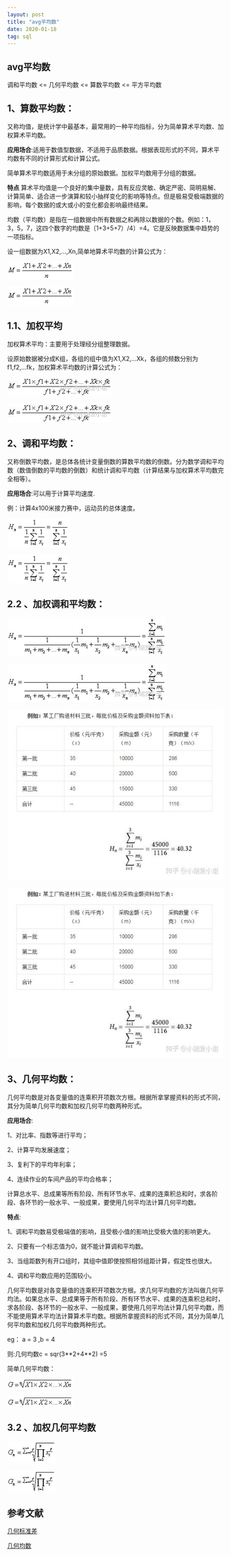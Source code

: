 ```yaml
---
layout: post
title: "avg平均数"
date: 2020-01-18
tag: sql
---
```






## avg平均数

调和平均数   <=  几何平均数   <=   算数平均数    <= 平方平均数



## 1、算数平均数：

又称均值，是统计学中最基本，最常用的一种平均指标，分为简单算术平均数、加权算术平均数。

**应用场合**:适用于数值型数据，不适用于品质数据。根据表现形式的不同，算术平均数有不同的计算形式和计算公式。

简单算术平均数适用于未分组的原始数据。加权平均数用于分组的数据。



**特点**
算术平均值是一个良好的集中量数，具有反应灵敏、确定严密、简明易解、计算简单、适合进一步演算和较小抽样变化的影响等特点。但是极易受极端数据的影响，每个数据的或大或小的变化都会影响最终结果。



均数（平均数）是指在一组数据中所有数据之和再除以数据的个数。例如：1，3，5，7，这四个数字的均数是〔1+3+5+7）/4〕=4。它是反映数据集中趋势的一项指标。

设一组数据为X1,X2,...,Xn,简单地算术平均数的计算公式为：

![avg1](../images/posts/sql/avg1.png)



![avg1](/images/posts/sql/avg1.png)

## 1.1、加权平均

加权算术平均：主要用于处理经分组整理数据。

设原始数据被分成K组，各组的组中值为X1,X2,...Xk，各组的频数分别为f1,f2,...fk，加权算术平均数的计算公式为：

![avg1-1](../images/posts/sql/avg1-1.jpg)



![avg1-1](/images/posts/sql/avg1-1.jpg)



## 2、调和平均数：

又称倒数平均数，是总体各统计变量倒数的算数平均数的倒数。分为数学调和平均数（数值倒数的平均数的倒数）和统计调和平均数（计算结果与加权算术平均数完全相等）。

**应用场合**:可以用于计算平均速度.

例：计算4x100米接力赛中，运动员的总体速度。



![avg2-1](../images/posts/sql/avg2-1.png)



![avg2-1](/images/posts/sql/avg2-1.png)

## 2.2 、加权调和平均数：

![avg2-2](../images/posts/sql/avg2-2.jpg)



![avg2-2](/images/posts/sql/avg2-2.jpg)





![avg2-3](../images/posts/sql/avg2-3.jpg)



![avg2-3](/images/posts/sql/avg2-3.jpg)







## 3、几何平均数：

几何平均数是对各变量值的连乘积开项数次方根。根据所拿掌握资料的形式不同，其分为简单几何平均数和加权几何平均数两种形式。

**应用场合**:

1、对比率、指数等进行平均；

2、计算平均发展速度；

3、复利下的平均年利率；

4、连续作业的车间产品的平均合格率；

计算总水平、总成果等所有阶段、所有环节水平、成果的连乘积总和时，求各阶段、各环节的一般水平、一般成果，要使用几何平均法计算几何平均数。

**特点**:

1、调和平均数易受极端值的影响，且受极小值的影响比受极大值的影响更大。

2、只要有一个标志值为0，就不能计算调和平均数。

3、当组距数列有开口组时，其组中值即使按照相邻组距计算，假定性也很大。

4、调和平均数应用的范围较小。



几何平均数是对各变量值的连乘积开项数次方根。求几何平均数的方法叫做几何平均法。如果总水平、总成果等于所有阶段、所有环节水平、成果的连乘积总和时，求各阶段、各环节的一般水平、一般成果，要使用几何平均法计算几何平均数，而不能使用算术平均法计算算术平均数。根据所拿握资料的形式不同，其分为简单几何平均数和加权几何平均数两种形式。



eg： a = 3 ,b = 4

则:几何均数c = sqr(3\*\*2+4\*\*2) =5





简单几何平均数：

![avg3-1](../images/posts/sql/avg3-1.png)



![avg3-1](/images/posts/sql/avg3-1.png)

## 3.2 、加权几何平均数



![avg3-2](../images/posts/sql/avg3-2.png)



![avg3-2](/images/posts/sql/avg3-2.png)



## 参考文献

[几何标准差](https://zhidao.baidu.com/question/1575836924575836180.html)

[几何均数](https://gss0.baidu.com/-Po3dSag_xI4khGko9WTAnF6hhy/zhidao/pic/item/ac6eddc451da81cbea744c4e5e66d016082431a7.jpg)



